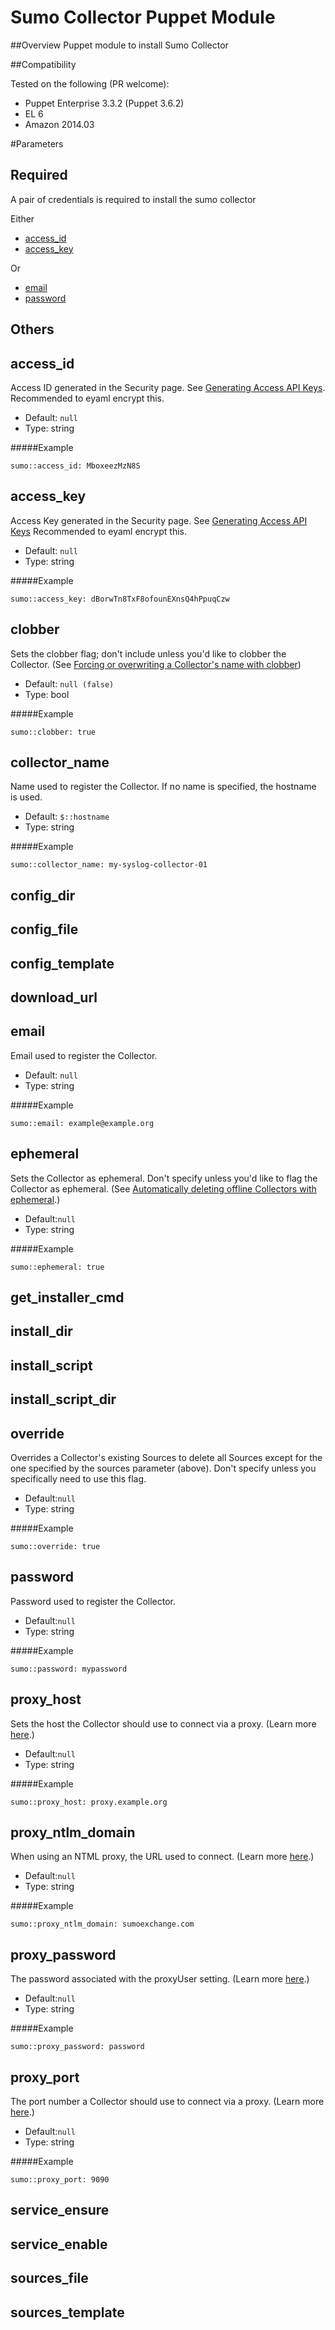 Sumo Collector Puppet Module
======

##Overview
Puppet module to install Sumo Collector

##Compatibility

Tested on the following (PR welcome):

* Puppet Enterprise 3.3.2 (Puppet 3.6.2)
* EL 6
* Amazon 2014.03

#Parameters

## Required
A pair of credentials is required to install the sumo collector

Either
* [access_id](#access_id)
* [access_key](#access_key)

Or
* [email](#email)
* [password](#password)

## Others

access_id
---
Access ID generated in the Security page. See [Generating Access API Keys](https://service.sumologic.com/help/Generating_Collector_Installation_API_Keys.htm).
Recommended to eyaml encrypt this.

* Default: ```null```
* Type: string

#####Example
```
sumo::access_id: MboxeezMzN8S
```

access_key
---
Access Key generated in the Security page. See [Generating Access API Keys](https://service.sumologic.com/help/Generating_Collector_Installation_API_Keys.htm)
Recommended to eyaml encrypt this.

* Default: ```null```
* Type: string

#####Example
```
sumo::access_key: dBorwTn8TxF8ofounEXnsQ4hPpuqCzw
```

clobber
---
Sets the clobber flag; don't include unless you'd like to clobber the Collector.
 (See [Forcing or overwriting a Collector's name with clobber](https://service.sumologic.com/help/Using_Clobber.htm))
 
* Default: ```null (false)```
* Type: bool

#####Example
```
sumo::clobber: true
```
 
collector_name
---
Name used to register the Collector. If no name is specified, the hostname is used.

* Default: ```$::hostname```
* Type: string

#####Example
```
sumo::collector_name: my-syslog-collector-01
```

config_dir
---

config_file
---

config_template
---

download_url
---

email
---
Email used to register the Collector.

* Default: ```null```
* Type: string

#####Example
```
sumo::email: example@example.org
```

ephemeral
---
Sets the Collector as ephemeral. Don't specify unless you'd like to flag the Collector as ephemeral. (See [Automatically deleting offline Collectors with ephemeral](https://service.sumologic.com/help/Ephemeral.htm).)

* Default:```null```
* Type: string

#####Example
```
sumo::ephemeral: true
```

get\_installer_cmd
---

install_dir
---

install_script
---

install\_script_dir
---

override
---
Overrides a Collector's existing Sources to delete all Sources except for the one specified by the sources parameter (above). Don't specify unless you specifically need to use this flag.

* Default:```null```
* Type: string

#####Example
```
sumo::override: true
```

password
---
Password used to register the Collector.

* Default:```null```
* Type: string

#####Example
```
sumo::password: mypassword
```

proxy_host
---
Sets the host the Collector should use to connect via a proxy. (Learn more [here](https://service.sumologic.com/help/Configuring_a_Collector_Behind_a_Proxy.htm).)

* Default:```null```
* Type: string

#####Example
```
sumo::proxy_host: proxy.example.org
```

proxy\_ntlm_domain
---
When using an NTML proxy, the URL used to connect. (Learn more [here](https://service.sumologic.com/help/Configuring_a_Collector_Behind_a_Proxy.htm).)

* Default:```null```
* Type: string

#####Example
```
sumo::proxy_ntlm_domain: sumoexchange.com
```

proxy_password
---
The password associated with the proxyUser setting. (Learn more [here](https://service.sumologic.com/help/Configuring_a_Collector_Behind_a_Proxy.htm).)

* Default:```null```
* Type: string

#####Example
```
sumo::proxy_password: password
```

proxy_port
---
The port number a Collector should use to connect via a proxy. (Learn more [here](https://service.sumologic.com/help/Configuring_a_Collector_Behind_a_Proxy.htm).)

* Default:```null```
* Type: string

#####Example
```
sumo::proxy_port: 9090
```

service_ensure
---

service_enable
---

sources_file
---

sources_template
---

